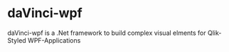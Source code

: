 # daVinci-wpf
 daVinci-wpf is a .Net framework to build complex visual elments for Qlik-Styled WPF-Applications
